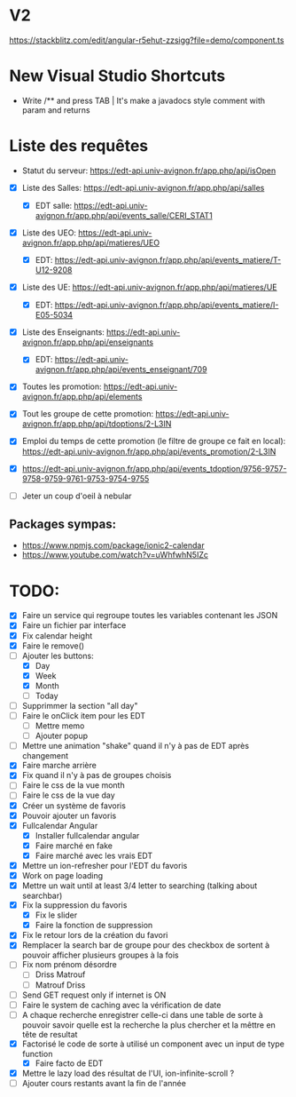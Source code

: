 # V2

https://stackblitz.com/edit/angular-r5ehut-zzsigg?file=demo/component.ts

# New Visual Studio Shortcuts

* Write /** and press TAB | It's make a javadocs style comment with param and returns

# Liste des requêtes

* Statut du serveur: https://edt-api.univ-avignon.fr/app.php/api/isOpen

- [x] Liste des Salles: https://edt-api.univ-avignon.fr/app.php/api/salles
  - [x] EDT salle: https://edt-api.univ-avignon.fr/app.php/api/events_salle/CERI_STAT1
- [x] Liste des UEO: https://edt-api.univ-avignon.fr/app.php/api/matieres/UEO
  - [x] EDT: https://edt-api.univ-avignon.fr/app.php/api/events_matiere/T-U12-9208
- [x] Liste des UE: https://edt-api.univ-avignon.fr/app.php/api/matieres/UE
  - [x] EDT: https://edt-api.univ-avignon.fr/app.php/api/events_matiere/I-E05-5034
- [x] Liste des Enseignants: https://edt-api.univ-avignon.fr/app.php/api/enseignants
  - [x] EDT: https://edt-api.univ-avignon.fr/app.php/api/events_enseignant/709

- [x] Toutes les promotion: https://edt-api.univ-avignon.fr/app.php/api/elements
- [x] Tout les groupe de cette promotion: https://edt-api.univ-avignon.fr/app.php/api/tdoptions/2-L3IN
- [x] Emploi du temps de cette promotion (le filtre de groupe ce fait en local): https://edt-api.univ-avignon.fr/app.php/api/events_promotion/2-L3IN
- [x] https://edt-api.univ-avignon.fr/app.php/api/events_tdoption/9756-9757-9758-9759-9761-9753-9754-9755

- [ ] Jeter un coup d'oeil à nebular

## Packages sympas:

* https://www.npmjs.com/package/ionic2-calendar
* https://www.youtube.com/watch?v=uWhfwhN5IZc

# TODO:

- [x] Faire un service qui regroupe toutes les variables contenant les JSON
- [x] Faire un fichier par interface
- [x] Fix calendar height
- [x] Faire le remove()
- [ ] Ajouter les buttons:
  - [x] Day
  - [x] Week
  - [x] Month
  - [ ] Today
- [ ] Supprimmer la section "all day"
- [ ] Faire le onClick item pour les EDT
  - [ ] Mettre memo
  - [ ] Ajouter popup
- [ ] Mettre une animation "shake" quand il n'y à pas de EDT après changement
- [x] Faire marche arrière
- [x] Fix quand il n'y à pas de groupes choisis
- [ ] Faire le css de la vue month
- [ ] Faire le css de la vue day
- [x] Créer un système de favoris
- [x] Pouvoir ajouter un favoris
- [x] Fullcalendar Angular
  - [x] Installer fullcalendar angular
  - [x] Faire marché en fake
  - [x] Faire marché avec les vrais EDT
- [x] Mettre un ion-refresher pour l'EDT du favoris
- [x] Work on page loading
- [x] Mettre un wait until at least 3/4 letter to searching (talking about searchbar)
- [x] Fix la suppression du favoris
  - [x] Fix le slider
  - [x] Faire la fonction de suppression
- [x] Fix le retour lors de la création du favori
- [x] Remplacer la search bar de groupe pour des checkbox de sortent à pouvoir afficher plusieurs groupes à la fois
- [ ] Fix nom prénom désordre
  - [ ] Driss Matrouf
  - [ ] Matrouf Driss
- [ ] Send GET request only if internet is ON
- [ ] Faire le system de caching avec la vérification de date
- [ ] A chaque recherche enregistrer celle-ci dans une table de sorte à pouvoir savoir quelle est la recherche la plus chercher et la mêttre en tête de resultat
- [x] Factorisé le code de sorte à utilisé un component avec un input de type function
  - [x] Faire facto de EDT
- [x] Mettre le lazy load des résultat de l'UI, ion-infinite-scroll ?
- [ ] Ajouter cours restants avant la fin de l'année
